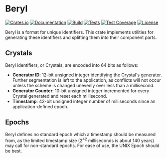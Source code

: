 # Beryl

[![Crates.io](https://img.shields.io/crates/v/beryl)](https://crates.io/crates/beryl)
[![Documentation](https://img.shields.io/docsrs/beryl)](https://docs.rs/beryl)
[![Build](https://img.shields.io/github/workflow/status/max-niederman/beryl/Build)](https://github.com/max-niederman/beryl/actions/workflows/build.yml)
[![Tests](https://img.shields.io/github/workflow/status/max-niederman/beryl/Test?label=tests)](https://github.com/max-niederman/beryl/actions/workflows/test.yml)
[![Test Coverage](https://img.shields.io/coveralls/github/max-niederman/beryl)](https://coveralls.io/github/max-niederman/beryl)
[![License](https://img.shields.io/crates/l/beryl)](./LICENSE.md)

Beryl is a format for unique identifiers. This crate implements utilities for generating these identifiers and splitting them into their component parts.

## Crystals
Beryl identifiers, or Crystals, are encoded into 64 bits as follows:
- **Generator ID**: 12-bit unsigned integer identifying the Crystal's generator. Further segmentation is
left to the application, as conflicts will not occur unless the scheme is changed unevenly over
less than a millisecond.
- **Generator Counter**: 10-bit unsigned integer incremented for every Crystal generated and
reset each millisecond.
- **Timestamp**: 42-bit unsigned integer number of milliseconds since an application-defined
epoch.

## Epochs
Beryl defines no standard epoch which a timestamp should be measured from, as the limited
timestamp size (2<sup>42</sup> milliseconds is about 140 years) may call for non-standard epochs. For
ease of use, the UNIX Epoch should be best.
